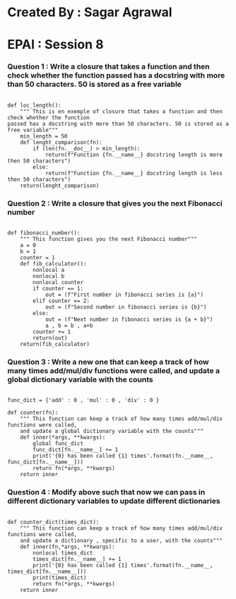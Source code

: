 # Created By : Sagar Agrawal

# EPAI : Session 8

### Question 1 : Write a closure that takes a function and then check whether the function passed has a docstring with more than 50 characters. 50 is stored as a free variable

```

def loc_length():
    """ This is en exemple of closure that takes a function and then check whether the function 
passed has a docstring with more than 50 characters. 50 is stored as a free variable"""
    min_length = 50
    def lenght_comparison(fn):
        if (len(fn.__doc__) > min_length):
            return(f"Function {fn.__name__} docstring length is more then 50 characters")
        else:
            return(f"Function {fn.__name__} docstring length is less then 50 characters")
    return(lenght_comparison)

```

### Question 2 : Write a closure that gives you the next Fibonacci number

```

def fibonacci_number():
    """ This function gives you the next Fibonacci number"""
    a = 0
    b = 1
    counter = 1
    def fib_calculator():
        nonlocal a
        nonlocal b
        nonlocal counter
        if counter == 1:
            out = (f"First number in fibonacci series is {a}")
        elif counter == 2:
            out = (f"Second number in fibonacci series is {b}")
        else:
            out = (f"Next number in fibonacci series is {a + b}")
            a , b = b , a+b 
        counter += 1
        return(out)
    return(fib_calculator)

```

### Question 3 : Write a new one that can keep a track of how many times add/mul/div functions were called, and update a global dictionary variable with the counts


```

func_dict = {'add' : 0 , 'mul' : 0 , 'div' : 0 }

def counter(fn):
    """ This function can keep a track of how many times add/mul/div functions were called,
    and update a global dictionary variable with the counts"""
    def inner(*args, **kwargs):
        global func_dict
        func_dict[fn.__name__] += 1
        print('{0} has been called {1} times'.format(fn.__name__, func_dict[fn.__name__]))
        return fn(*args, **kwargs)
    return inner  

```

### Question 4 : Modify above such that now we can pass in different dictionary variables to update different dictionaries

```

def counter_dict(times_dict):
    """ This function can keep a track of how many times add/mul/div functions were called,
    and update a dictionary , specific to a user, with the counts"""
    def inner(fn,*args, **kwargs):
        nonlocal times_dict
        times_dict[fn.__name__] += 1
        print('{0} has been called {1} times'.format(fn.__name__, times_dict[fn.__name__]))
        print(times_dict)
        return fn(*args, **kwargs)
    return inner
```

